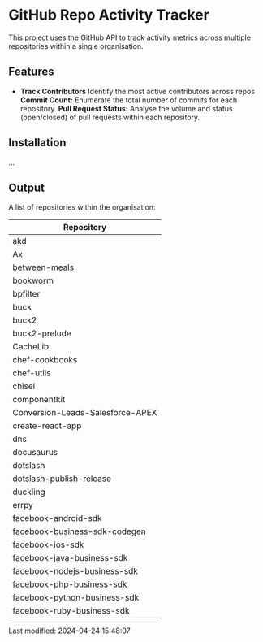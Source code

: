 # GitHub Repo Activity Tracker


This project uses the GitHub API to track activity metrics across multiple repositories within a single organisation.

## Features


 - **Track Contributors**  Identify the most active contributors across repos
    **Commit Count:** Enumerate the total number of commits for each repository.
    **Pull Request Status:** Analyse the volume and status (open/closed) of pull requests within each repository.

## Installation


...

## Output


A list of repositories within the organisation:

| Repository |
| ---------- |
| akd |
| Ax |
| between-meals |
| bookworm |
| bpfilter |
| buck |
| buck2 |
| buck2-prelude |
| CacheLib |
| chef-cookbooks |
| chef-utils |
| chisel |
| componentkit |
| Conversion-Leads-Salesforce-APEX |
| create-react-app |
| dns |
| docusaurus |
| dotslash |
| dotslash-publish-release |
| duckling |
| errpy |
| facebook-android-sdk |
| facebook-business-sdk-codegen |
| facebook-ios-sdk |
| facebook-java-business-sdk |
| facebook-nodejs-business-sdk |
| facebook-php-business-sdk |
| facebook-python-business-sdk |
| facebook-ruby-business-sdk |


Last modified: 2024-04-24 15:48:07
